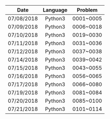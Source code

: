 | Date          | Language      | Problem   |
| :-----------: | :-----------: | :-------: |
| 07/08/2018    | Python3       | 0001~0005 |
| 07/09/2018    | Python3       | 0006~0018 |
| 07/10/2018    | Python3       | 0019~0030 |
| 07/11/2018    | Python3       | 0031~0036 |
| 07/12/2018    | Python3       | 0037~0038 |
| 07/14/2018    | Python3       | 0039~0042 |
| 07/15/2018    | Python3       | 0043~0055 |
| 07/16/2018    | Python3       | 0056~0065 |
| 07/17/2018    | Python3       | 0066~0080 |
| 07/19/2018    | Python3       | 0081~0084 |
| 07/20/2018    | Python3       | 0085~0100 |
| 07/21/2018    | Python3       | 0101~0114 |
